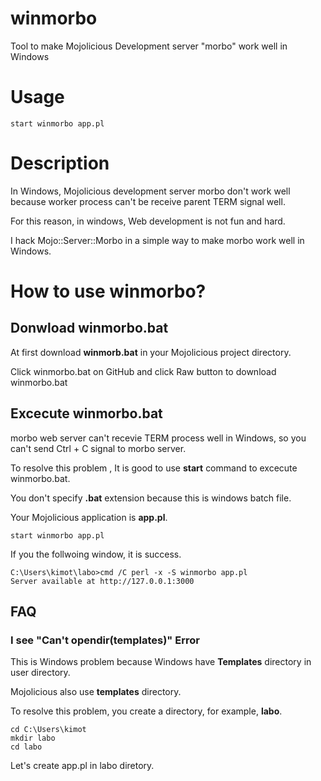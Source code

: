 # winmorbo

Tool to make Mojolicious Development server "morbo" work well in Windows

# Usage

    start winmorbo app.pl

# Description

In Windows, Mojolicious development server morbo don't work well
because worker process can't be receive parent TERM signal well.

For this reason, in windows, Web development is not fun and hard.

I hack Mojo::Server::Morbo in a simple way to make morbo work well in Windows.

# How to use winmorbo?

## Donwload winmorbo.bat

At first download **winmorb.bat** in your Mojolicious project directory.

Click winmorbo.bat on GitHub and click Raw button to download winmorbo.bat

## Excecute winmorbo.bat

morbo web server can't recevie TERM process well in Windows, so you can't send Ctrl + C signal to morbo server.

To resolve this problem , It is good to use **start** command to excecute winmorbo.bat.

You don't specify **.bat** extension because this is windows batch file.

Your Mojolicious application is **app.pl**.

    start winmorbo app.pl

If you the follwoing window, it is success.

    C:\Users\kimot\labo>cmd /C perl -x -S winmorbo app.pl
    Server available at http://127.0.0.1:3000

## FAQ

### I see "Can't opendir(templates)" Error

This is Windows problem because Windows have **Templates** directory in user directory.

Mojolicious also use **templates** directory.

To resolve this problem, you create a directory, for example, **labo**.

    cd C:\Users\kimot
    mkdir labo
    cd labo

Let's create app.pl in labo diretory.
